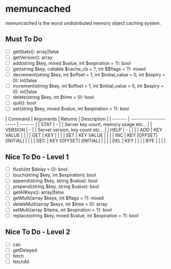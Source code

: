 # memuncached

_memuncached_ is the worst undistributed memory object caching system.

## Must To Do

- [ ] getStats(): array|false
- [ ] getVersion(): array
- [ ] add(string $key, mixed $value, int $expiration = ?): bool
- [ ] get(string $key, callable $cache_cb = ?, int $$flags = ?): mixed
- [ ] decrement(string $key, int $offset = 1, int $initial_value = 0, int $expiry = 0): int|false
- [ ] increment(string $key, int $offset = 1, int $initial_value = 0, int $expiry = 0): int|false
- [ ] delete(string $key, int $time = 0): bool
- [ ] quit(): bool
- [ ] set(string $key, mixed $value, int $expiration = ?): bool

| Command | Arguments              | Returns | Description                           |
| ------- | ---------------------- | ------- |
| STAT    | -                      |         | Server key count, memory usage etc... |
| VERSION | -                      |         | Server version, key count etc...      |
| HELP    | -                      |         |                                       |
| ADD     | KEY VALUE              |         |                                       |
| GET     | KEY                    |         |                                       |
| SET     | KEY VALUE              |         |                                       |
| INC     | KEY [OFFSET] [INITIAL] |         |                                       |
| DEC     | KEY [OFFSET] [INITIAL] |         |                                       |
| DEL     | KEY                    |         |                                       |
| BYE     |                        |         |                                       |

## Nice To Do - Level 1

- [ ] flush(int $delay = 0): bool
- [ ] touch(string $key, int $expiration): bool
- [ ] append(string $key, string $value): bool
- [ ] prepend(string $key, string $value): bool
- [ ] getAllKeys(): array|false
- [ ] getMulti(array $keys, int $flags = ?): mixed
- [ ] deleteMulti(array $keys, int $time = 0): array
- [ ] setMulti(array $items, int $expiration = ?): bool
- [ ] replace(string $key, mixed $value, int $expiration = ?): bool

## Nice To Do - Level 2

- [ ] cas
- [ ] getDelayed
- [ ] fetch
- [ ] fetchAll
